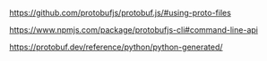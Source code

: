 https://github.com/protobufjs/protobuf.js/#using-proto-files

https://www.npmjs.com/package/protobufjs-cli#command-line-api

https://protobuf.dev/reference/python/python-generated/
